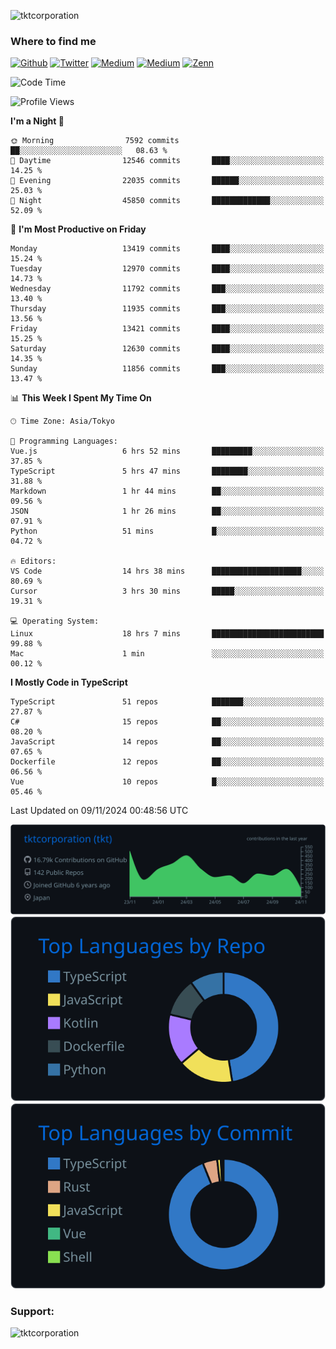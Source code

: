 <p align="left"> <img src="https://komarev.com/ghpvc/?username=tktcorporation&label=Profile%20views&color=0e75b6&style=flat" alt="tktcorporation" /> </p>

<h3>Where to find me</h3>
<p>
<a href="https://github.com/tktcorporation" target="_blank"><img alt="Github" src="https://img.shields.io/badge/GitHub-%2312100E.svg?&style=for-the-badge&logo=Github&logoColor=white" /></a>
<a href="https://twitter.com/tktcorporation" target="_blank"><img alt="Twitter" src="https://img.shields.io/badge/twitter-%231DA1F2.svg?&style=for-the-badge&logo=twitter&logoColor=white" /></a>
<a href="https://www.linkedin.com/in/tktcorporation" target="_blank"><img alt="Medium" src="https://img.shields.io/badge/linkdin-0a66c2.svg?&style=for-the-badge&logo=linkedin&logoColor=white" /></a>
<a href="https://qiita.com/tktcorporation" target="_blank"><img alt="Medium" src="https://img.shields.io/badge/qiita-55C500.svg?&style=for-the-badge&logo=qiita&logoColor=white" /></a>
<a href="https://zenn.dev/tktcorporation" target="_blank"><img alt="Zenn" src="https://img.shields.io/badge/Zenn-3EA8FF.svg?&style=for-the-badge&logo=Zenn&logoColor=white" /></a>
</p>
  
<!--START_SECTION:waka-->
![Code Time](http://img.shields.io/badge/Code%20Time-1%2C835%20hrs%2033%20mins-blue)

![Profile Views](http://img.shields.io/badge/Profile%20Views-0-blue)

**I'm a Night 🦉** 

```text
🌞 Morning                7592 commits        ██░░░░░░░░░░░░░░░░░░░░░░░   08.63 % 
🌆 Daytime                12546 commits       ████░░░░░░░░░░░░░░░░░░░░░   14.25 % 
🌃 Evening                22035 commits       ██████░░░░░░░░░░░░░░░░░░░   25.03 % 
🌙 Night                  45850 commits       █████████████░░░░░░░░░░░░   52.09 % 
```
📅 **I'm Most Productive on Friday** 

```text
Monday                   13419 commits       ████░░░░░░░░░░░░░░░░░░░░░   15.24 % 
Tuesday                  12970 commits       ████░░░░░░░░░░░░░░░░░░░░░   14.73 % 
Wednesday                11792 commits       ███░░░░░░░░░░░░░░░░░░░░░░   13.40 % 
Thursday                 11935 commits       ███░░░░░░░░░░░░░░░░░░░░░░   13.56 % 
Friday                   13421 commits       ████░░░░░░░░░░░░░░░░░░░░░   15.25 % 
Saturday                 12630 commits       ████░░░░░░░░░░░░░░░░░░░░░   14.35 % 
Sunday                   11856 commits       ███░░░░░░░░░░░░░░░░░░░░░░   13.47 % 
```


📊 **This Week I Spent My Time On** 

```text
🕑︎ Time Zone: Asia/Tokyo

💬 Programming Languages: 
Vue.js                   6 hrs 52 mins       █████████░░░░░░░░░░░░░░░░   37.85 % 
TypeScript               5 hrs 47 mins       ████████░░░░░░░░░░░░░░░░░   31.88 % 
Markdown                 1 hr 44 mins        ██░░░░░░░░░░░░░░░░░░░░░░░   09.56 % 
JSON                     1 hr 26 mins        ██░░░░░░░░░░░░░░░░░░░░░░░   07.91 % 
Python                   51 mins             █░░░░░░░░░░░░░░░░░░░░░░░░   04.72 % 

🔥 Editors: 
VS Code                  14 hrs 38 mins      ████████████████████░░░░░   80.69 % 
Cursor                   3 hrs 30 mins       █████░░░░░░░░░░░░░░░░░░░░   19.31 % 

💻 Operating System: 
Linux                    18 hrs 7 mins       █████████████████████████   99.88 % 
Mac                      1 min               ░░░░░░░░░░░░░░░░░░░░░░░░░   00.12 % 
```

**I Mostly Code in TypeScript** 

```text
TypeScript               51 repos            ███████░░░░░░░░░░░░░░░░░░   27.87 % 
C#                       15 repos            ██░░░░░░░░░░░░░░░░░░░░░░░   08.20 % 
JavaScript               14 repos            ██░░░░░░░░░░░░░░░░░░░░░░░   07.65 % 
Dockerfile               12 repos            ██░░░░░░░░░░░░░░░░░░░░░░░   06.56 % 
Vue                      10 repos            █░░░░░░░░░░░░░░░░░░░░░░░░   05.46 % 
```




 Last Updated on 09/11/2024 00:48:56 UTC
<!--END_SECTION:waka-->

[![](https://raw.githubusercontent.com/tktcorporation/tktcorporation/master/profile-summary-card-output/github_dark/0-profile-details.svg)](https://github.com/vn7n24fzkq/github-profile-summary-cards)
[![](https://raw.githubusercontent.com/tktcorporation/tktcorporation/master/profile-summary-card-output/github_dark/1-repos-per-language.svg)](https://github.com/vn7n24fzkq/github-profile-summary-cards) [![](https://raw.githubusercontent.com/tktcorporation/tktcorporation/master/profile-summary-card-output/github_dark/2-most-commit-language.svg)](https://github.com/vn7n24fzkq/github-profile-summary-cards)

<h3 align="left">Support:</h3>
<p><a href="https://www.buymeacoffee.com/tktcorporation"> <img align="left" src="https://cdn.buymeacoffee.com/buttons/v2/default-yellow.png" height="50" width="210" alt="tktcorporation" /></a></p><br><br>
